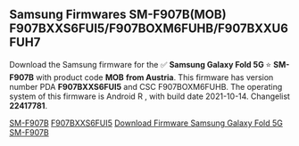 <h2>Samsung Firmwares SM-F907B(MOB) F907BXXS6FUI5/F907BOXM6FUHB/F907BXXU6FUH7</h2>
Download the Samsung firmware for the ✅ <strong>Samsung Galaxy Fold 5G </strong> ⭐ <strong>SM-F907B</strong> with product code <strong>MOB</strong> <strong> from Austria</strong>. This firmware has version number PDA <strong>F907BXXS6FUI5</strong> and CSC F907BOXM6FUHB. The operating system of this firmware is Android R , with build date 2021-10-14. Changelist <strong>22417781</strong>.


[SM-F907B](https://samfirm.shop/samsung/model/SM-F907B)
[F907BXXS6FUI5](https://samfirm.shop/samsung/pda/F907BXXS6FUI5)
[Download Firmware Samsung Galaxy Fold 5G SM-F907B](https://samfirm.shop/samsung/firmware/465291)
